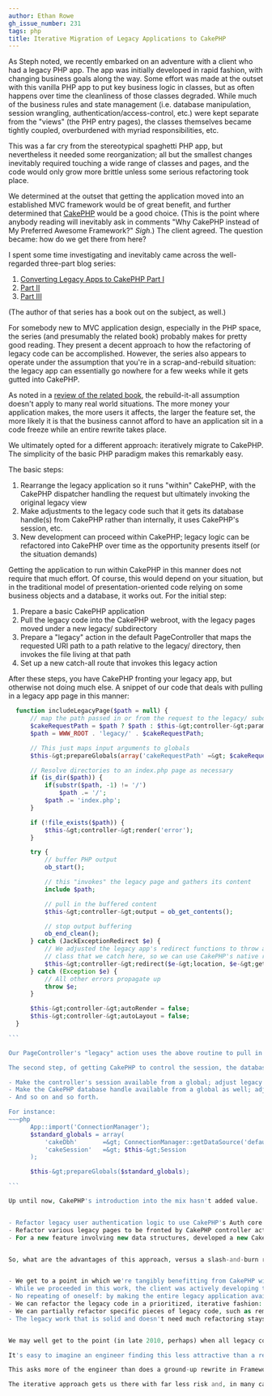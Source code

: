 ```yaml
---
author: Ethan Rowe
gh_issue_number: 231
tags: php
title: Iterative Migration of Legacy Applications to CakePHP
---
```


As Steph noted, we recently embarked on an adventure with a client who had a legacy PHP app.  The app was initially developed in rapid fashion, with changing business goals along the way.  Some effort was made at the outset with this vanilla PHP app to put key business logic in classes, but as often happens over time the cleanliness of those classes degraded.  While much of the business rules and state management (i.e. database manipulation, session wrangling, authentication/access-control, etc.) were kept separate from the "views" (the PHP entry pages), the classes themselves became tightly coupled, overburdened with myriad responsibilities, etc.

This was a far cry from the stereotypical spaghetti PHP app, but nevertheless it needed some reorganization; all but the smallest changes inevitably required touching a wide range of classes and pages, and the code would only grow more brittle unless some serious refactoring took place.

We determined at the outset that getting the application moved into an established MVC framework would be of great benefit, and further determined that [CakePHP](http://cakephp.org) would be a good choice.  (This is the point where anybody reading will inevitably ask in comments "Why CakePHP instead of My Preferred Awesome Framework?"  *Sigh*.)  The client agreed.  The question became: how do we get there from here?

I spent some time investigating and inevitably came across the well-regarded three-part blog series:


1. [Converting Legacy Apps to CakePHP Part I](http://www.littlehart.net/atthekeyboard/2008/11/27/converting-legacy-apps-to-cakephp-part-1/)
1. [Part II](http://www.littlehart.net/atthekeyboard/2008/12/04/converting-legacy-apps-to-cakephp-part-2/)
1. [Part III](http://www.littlehart.net/atthekeyboard/2008/12/30/converting-legacy-apps-to-cakephp-part-3/)


(The author of that series has a book out on the subject, as well.)

For somebody new to MVC application design, especially in the PHP space, the series (and presumably the related book) probably makes for pretty good reading.  They present a decent approach to how the refactoring of legacy code can be accomplished.  However, the series also appears to operate under the assumption that you're in a scrap-and-rebuild situation: the legacy app can essentially go nowhere for a few weeks while it gets gutted into CakePHP.

As noted in a [review of the related book](http://www.pseudocoder.com/archives/2009/04/08/review-refactoring-legacy-applications-using-cakephp/), the rebuild-it-all assumption doesn't apply to many real world situations.  The more money your application makes, the more users it affects, the larger the feature set, the more likely it is that the business cannot afford to have an application sit in a code freeze while an entire rewrite takes place.

We ultimately opted for a different approach: iteratively migrate to CakePHP.  The simplicity of the basic PHP paradigm makes this remarkably easy.

The basic steps:

1. Rearrange the legacy application so it runs "within" CakePHP, with the CakePHP dispatcher handling the request but ultimately invoking the original legacy view
1. Make adjustments to the legacy code such that it gets its database handle(s) from CakePHP rather than internally, it uses CakePHP's session, etc.
1. New development can proceed within CakePHP; legacy logic can be refactored into CakePHP over time as the opportunity presents itself (or the situation demands)

Getting the application to run within CakePHP in this manner does not require that much effort.  Of course, this would depend on your situation, but in the traditional model of presentation-oriented code relying on some business objects and a database, it works out.  For the initial step:

1. Prepare a basic CakePHP application
1. Pull the legacy code into the CakePHP webroot, with the legacy pages moved under a new legacy/ subdirectory
1. Prepare a "legacy" action in the default PageController that maps the requested URI path to a path relative to the legacy/ directory, then invokes the file living at that path
1. Set up a new catch-all route that invokes this legacy action

After these steps, you have CakePHP fronting your legacy app, but otherwise not doing much else.  A snippet of our code that deals with pulling in a legacy app page in this manner:
  ~~~php
    function includeLegacyPage($path = null) {
        // map the path passed in or from the request to the legacy/ subdirectory
        $cakeRequestPath = $path ? $path : $this-&gt;controller-&gt;params['url']['url'];
        $path = WWW_ROOT . 'legacy/' . $cakeRequestPath;

        // This just maps input arguments to globals
        $this-&gt;prepareGlobals(array('cakeRequestPath' =&gt; $cakeRequestPath));

        // Resolve directories to an index.php page as necessary
        if (is_dir($path)) {
            if(substr($path, -1) != '/')
                $path .= '/';
            $path .= 'index.php';
        }

        if (!file_exists($path)) {
            $this-&gt;controller-&gt;render('error');
        }

        try {
            // buffer PHP output
            ob_start();

            // this "invokes" the legacy page and gathers its content
            include $path;

            // pull in the buffered content
            $this-&gt;controller-&gt;output = ob_get_contents();

            // stop output buffering
            ob_end_clean();
        } catch (JackExceptionRedirect $e) {
            // We adjusted the legacy app's redirect functions to throw a custom exception
            // class that we catch here, so we can use CakePHP's native redirection
            $this-&gt;controller-&gt;redirect($e-&gt;location, $e-&gt;getCode(), false);
        } catch (Exception $e) {
            // All other errors propagate up
            throw $e;
        }

        $this-&gt;controller-&gt;autoRender = false;
        $this-&gt;controller-&gt;autoLayout = false;
    }

```

Our PageController's "legacy" action uses the above routine to pull in the legacy page.

The second step, of getting CakePHP to control the session, the database handle, etc., involves some minor hacks.  They don't feel elegant.  They go outside the MVC pattern.  But they provide the crucial glue necessary to put CakePHP in charge.

- Make the controller's session available from a global; adjust legacy code to use it instead of direct use of the PHP session.  This means that CakePHP controls the session configuration.
- Make the CakePHP database handle available from a global as well; adjust your legacy database initialization code so it simply uses the global handle from CakePHP.  Now CakePHP controls your database configuration, and CakePHP and the legacy code will use the same handle in a given request.
- And so on and so forth.

For instance:
  ~~~php
        App::import('ConnectionManager');
        $standard_globals = array(
            'cakeDbh'       =&gt; ConnectionManager::getDataSource('default')-&gt;connection,
            'cakeSession'   =&gt; $this-&gt;Session
        );

        $this-&gt;prepareGlobals($standard_globals);

```

Up until now, CakePHP's introduction into the mix hasn't added value.  Having reached this point, however, you're ready to start taking advantage of CakePHP.  From here, we refactored our special "legacy" action logic into a new "LegacyPage" component so any controller/action could use the mechanism.  Then we were able to:


- Refactor legacy user authentication logic to use CakePHP's Auth core component
- Refactor various legacy pages to be fronted by CakePHP controller actions, moving the high-level flow control (input validation, user validation, and associated redirects) out of the legacy page and into the controller.  This simplifies the legacy page (making it more strictly limited to presentation) and puts flow control where it belongs.
- For a new feature involving new data structures, developed a new CakePHP component to implement the business operations, new controllers/actions for aspects of the new functionality, and adjusted some legacy code to get data from the new component rather than original direct database calls or legacy class calls


So, what are the advantages of this approach, versus a slash-and-burn rewrite-it-all approach?


- We get to a point in which we're tangibly benefitting from CakePHP with minimal investment of time/money; contrast that with the potential expense of rewriting the entire application before the business sees any benefit
- While we proceeded in this work, the client was actively developing their legacy system; there was no need for a code freeze, and reconciling their changes with our work was fairly trivial; one git rebase took care of it (though I admittedly missed a couple things during the rebase, which we caught and fixed with some spot-checking).
- No repeating of oneself: by making the entire legacy application available within the context of the target framework, we don't need to spend cycles rewriting existing functionality; the do-it-from-scratch approach would, by contrast, require reimplementation of everything
- We can refactor the legacy code in a prioritized, iterative fashion: refactor the most important stuff first, and the less important stuff later.
- We can partially refactor specific pieces of legacy code, such as removing business/data logic from pages such that legacy pages become more like views in the MVC triad; we're not forced to redo an entire legacy subsystem to improve the code organization
- The legacy work that is solid and doesn't need much refactoring stays put, and is usable from the rest of the CakePHP application


We may well get to the point (in late 2010, perhaps) when all legacy code has been refactored into CakePHP's MVC architecture.  Or perhaps not: the business has to balance competing priorities, and it may ultimately be that some aspects of the legacy code just don't get refactored because they aren't especially broken and the business need simply doesn't come up.  That's part of the beauty here: we don't have to make that decision right now; we can let the real-world priorities make that decision for us over time.

It's easy to imagine an engineer finding this less attractive than a redo-it-in-my-favorite-framework-du-jour approach.  It reeks of compromise.  Yet, from a business standpoint the advantages are hard to dispute.  From a technical standpoint, they're hard to dispute as well: faster, shorter cycles of development bring a higher likelihood of success, particularly for small teams (or lone individuals); the management of change is much simpler with iterative design; the iterative approach is arguably less prone to second-system effect than is a rewrite; etc.

This asks more of the engineer than does a ground-up rewrite in Framework X.  So many modern frameworks positively shine with possibility; the engineer lusts for the opportunity to Do It Right, and falls prey to the fallacy that the framework will solve all their problems given that Done Right investment.  But, whatever the features and community offerings may be, modern frameworks ultimately help us organize our code better; better organization of code is amongst the most obvious benefits one gets in moving into a modern framework.

The iterative approach gets us there with far less risk and, in many cases, far more naturally than does the rewrite-it-all approach, but it asks us to have the patience to move in small steps.  It asks that we have the mental room and rigor to envision what the Done Right system might look like, as well as a long chain of interim steps taking us from here to there.  But it delivers value much faster, at lower risk, at lower cost, and crucially, reduces redundant work and gives us the opportunity to change direction as we go.  Consequently, for many -- even most -- business situations the iterative transformation *is* the system Done Right.
